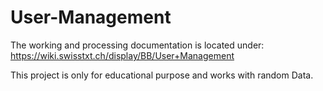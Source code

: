 # User-Management
The working and processing documentation is located under: https://wiki.swisstxt.ch/display/BB/User+Management

This project is only for educational purpose and works with random Data.
